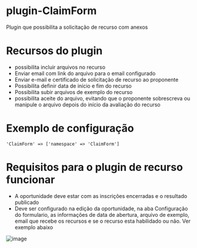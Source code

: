 # plugin-ClaimForm
Plugin que possibilita a solicitação de recurso com anexos

# Recursos do plugin
- possibilita incluir arquivos no recurso
- Enviar email com link do arquivo para o email configurado
- Enviar e-mail e certificado de solicitação de recurso ao proponente
- Possibilita definir data de início e fim do recurso
- Possibilita subir arquivos de exemplo do recurso
- possibilita aceite do arquivo, evitando que o proponente sobrescreva ou manipule o arquivo depois do início da avaliação do recurso

# Exemplo de configuração

```
'ClaimForm' => ['namespace' => 'ClaimForm']
```

# Requisitos para o plugin de recurso funcionar
- A oportunidade deve estar com as inscrições encerradas e o resultado publicado
- Deve ser configurado na edição da oportunidade, na aba Configuração do formulario, as informações de data de abertura, arquivo de exemplo, email que recebe os recursos e se o recurso esta habilidado ou não. Ver exemplo abaixo 

![image](https://user-images.githubusercontent.com/39862175/218552745-6a54778b-1af1-414c-9d96-50b5b869f2f8.png)

